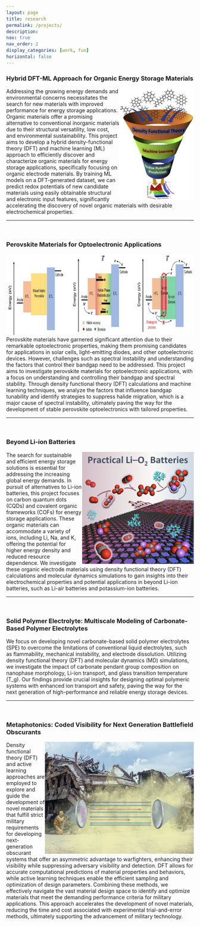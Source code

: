 ```yaml
---
layout: page
title: research
permalink: /projects/
description: 
nav: true
nav_order: 2
display_categories: [work, fun]
horizontal: false
---
```


### Hybrid DFT-ML Approach for Organic Energy Storage Materials
<img src="/assets/img/project1.png"  width="200" height="300" style="float:right">
Addressing the growing energy demands and environmental concerns necessitates the search for new materials with improved performance for energy storage applications. Organic materials offer a promising alternative to conventional inorganic materials due to their structural versatility, low cost, and environmental sustainability. This project aims to develop a hybrid density-functional theory (DFT) and machine learning (ML) approach to efficiently discover and characterize organic materials for energy storage applications, specifically focusing on organic electrode materials. By training ML models on a DFT-generated dataset, we can predict redox potentials of new candidate materials using easily obtainable structural and electronic input features, significantly accelerating the discovery of novel organic materials with desirable electrochemical properties.
<br>
<hr>
<br>

### Perovskite Materials for Optoelectronic Applications
<img src="/assets/img/project2_5.jpg"  width="750" height="217" style="float:center">
<br>
Perovskite materials have garnered significant attention due to their remarkable optoelectronic properties, making them promising candidates for applications in solar cells, light-emitting diodes, and other optoelectronic devices. However, challenges such as spectral instability and understanding the factors that control their bandgap need to be addressed. This project aims to investigate perovskite materials for optoelectronic applications, with a focus on understanding and controlling their bandgap and spectral stability. Through density functional theory (DFT) calculations and machine learning techniques, we analyze the factors that influence bandgap tunability and identify strategies to suppress halide migration, which is a major cause of spectral instability, ultimately paving the way for the development of stable perovskite optoelectronics with tailored properties.
<br>
<hr>
<br>

### Beyond Li-ion Batteries
<img src="/assets/img/project3.png"  width="300" height="300" style="float:right">
The search for sustainable and efficient energy storage solutions is essential for addressing the increasing global energy demands. In pursuit of alternatives to Li-ion batteries, this project focuses on carbon quantum dots (CQDs) and covalent organic frameworks (COFs) for energy storage applications. These organic materials can accommodate a variety of ions, including Li, Na, and K, offering the potential for higher energy density and reduced resource dependence. We investigate these organic electrode materials using density functional theory (DFT) calculations and molecular dynamics simulations to gain insights into their electrochemical properties and potential applications in beyond Li-ion batteries, such as Li-air batteries and potassium-ion batteries.
<br>
<hr>
<br>

### Solid Polymer Electrolyte: Multiscale Modeling of  Carbonate-Based Polymer Electrolytes
  We focus on developing novel carbonate-based solid polymer electrolytes (SPE) to overcome the limitations of conventional liquid electrolytes, such as flammability, mechanical instability, and electrode dissolution. Utilizing density functional theory (DFT) and molecular dynamics (MD) simulations, we investigate the impact of carbonate pendant group composition on nanophase morphology, Li-ion transport, and glass transition temperature (T_g). Our findings provide crucial insights for designing optimal polymeric systems with enhanced ion transport and safety, paving the way for the next generation of high-performance and reliable energy storage devices.
<br>
<hr>
<br>

### Metaphotonics: Coded Visibility for Next Generation Battlefield Obscurants
<img src="/assets/img/project5.jpeg"  width="400" height="300" style="float:right">
Density functional theory (DFT) and active learning approaches are employed to explore and guide the development of novel materials that fulfill strict military requirements for developing next-generation obscurant systems that offer an asymmetric advantage to warfighters, enhancing their visibility while suppressing adversary visibility and detection. DFT allows for accurate computational predictions of material properties and behaviors, while active learning techniques enable the efficient sampling and optimization of design parameters. Combining these methods, we effectively navigate the vast material design space to identify and optimize materials that meet the demanding performance criteria for military applications. This approach accelerates the development of novel materials, reducing the time and cost associated with experimental trial-and-error methods, ultimately supporting the advancement of military technology.
